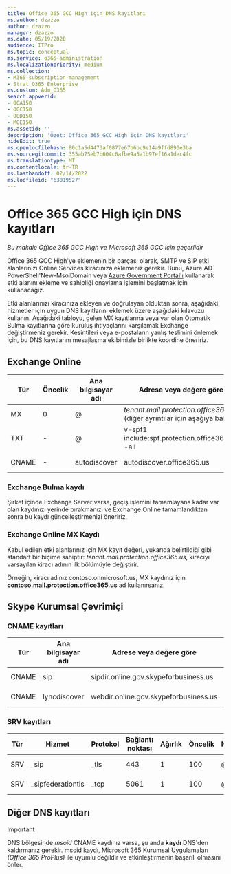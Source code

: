 ```yaml
---
title: Office 365 GCC High için DNS kayıtları
ms.author: dzazzo
author: dzazzo
manager: dzazzo
ms.date: 05/19/2020
audience: ITPro
ms.topic: conceptual
ms.service: o365-administration
ms.localizationpriority: medium
ms.collection:
- M365-subscription-management
- Strat_O365_Enterprise
ms.custom: Adm_O365
search.appverid:
- OGA150
- OGC150
- OGD150
- MOE150
ms.assetid: ''
description: 'Özet: Office 365 GCC High için DNS kayıtları'
hideEdit: true
ms.openlocfilehash: 80c1a5d4473af0877e67b6bc9e14a9ffd890e3ba
ms.sourcegitcommit: 355ab75eb7b604c6afbe9a5a1b97ef16a1dec4fc
ms.translationtype: MT
ms.contentlocale: tr-TR
ms.lasthandoff: 02/14/2022
ms.locfileid: "63019527"
---
```

# <a name="dns-records-for-office-365-gcc-high"></a>Office 365 GCC High için DNS kayıtları

*Bu makale Office 365 GCC High ve Microsoft 365 GCC için geçerlidir*

Office 365 GCC High'ye eklemenin bir parçası olarak, SMTP ve SIP etki alanlarınızı Online Services kiracınıza eklemeniz gerekir.  Bunu, Azure AD PowerShell'New-MsolDomain veya [Azure Government Portal'ı](https://portal.azure.us) kullanarak etki alanını ekleme ve sahipliği onaylama işlemini başlatmak için kullanacağız.

Etki alanlarınızı kiracınıza ekleyen ve doğrulayan olduktan sonra, aşağıdaki hizmetler için uygun DNS kayıtlarını eklemek üzere aşağıdaki kılavuzu kullanın.  Aşağıdaki tabloyu, gelen MX kayıtlarına veya var olan Otomatik Bulma kayıtlarına göre kuruluş ihtiyaçlarını karşılamak Exchange değiştirmeniz gerekir.  Kesintileri veya e-postaların yanlış teslimini önlemek için, bu DNS kayıtlarını mesajlaşma ekibimizle birlikte koordine öneririz.

## <a name="exchange-online"></a>Exchange Online

| Tür | Öncelik | Ana bilgisayar adı | Adrese veya değere göre | TTL |
| --- | --- | --- | --- | --- |
| MX | 0 | @ | *tenant.mail.protection.office365.us* (diğer ayrıntılar için aşağıya bakın) | Bir Saat |
| TXT | - | @ | v=spf1 include:spf.protection.office365.us -all | Bir Saat |
| CNAME | - | autodiscover | autodiscover.office365.us | Bir Saat |

### <a name="exchange-autodiscover-record"></a>Exchange Bulma kaydı

Şirket içinde Exchange Server varsa, geçiş işlemini tamamlayana kadar var olan kaydınızı yerinde bırakmanızı ve Exchange Online tamamlandıktan sonra bu kaydı güncelleştirmenizi öneririz. 

### <a name="exchange-online-mx-record"></a>Exchange Online MX Kaydı

Kabul edilen etki alanlarınız için MX kayıt değeri, yukarıda belirtildiği gibi standart bir biçime sahiptir: *tenant.mail.protection.office365.us*, kiracıyı varsayılan  kiracı adının ilk bölümüyle değiştirir.

Örneğin, kiracı adınız contoso.onmicrosoft.us, MX kaydınız için **contoso.mail.protection.office365.us** ad kullanırsanız.

## <a name="skype-for-business-online"></a>Skype Kurumsal Çevrimiçi

### <a name="cname-records"></a>CNAME kayıtları

| Tür | Ana bilgisayar adı | Adrese veya değere göre | TTL |
| --- | --- | --- | --- |
| CNAME | sip | sipdir.online.gov.skypeforbusiness.us | Bir Saat |
| CNAME | lyncdiscover | webdir.online.gov.skypeforbusiness.us | Bir Saat |

### <a name="srv-records"></a>SRV kayıtları

| Tür | Hizmet | Protokol | Bağlantı noktası | Ağırlık | Öncelik | Name | Hedef | TTL |
| --- | --- | --- | --- | --- | --- | --- | --- | --- |
| SRV | \_sip | \_tls | 443 | 1 | 100 | @ | sipdir.online.gov.skypeforbusiness.us | Bir Saat |
| SRV | \_sipfederationtls | \_tcp | 5061 | 1 | 100 | @ | sipfed.online.gov.skypeforbusiness.us | Bir Saat |

## <a name="other-dns-records"></a>Diğer DNS kayıtları

> [!IMPORTANT]
> DNS bölgesinde *msoid* CNAME kaydınız varsa, şu anda **kaydı** DNS'den kaldırmanız gerekir.  msoid kaydı, Microsoft 365 Kurumsal Uygulamaları *(Office 365 ProPlus)* ile uyumlu değildir ve etkinleştirmenin başarılı olmasını önler.
